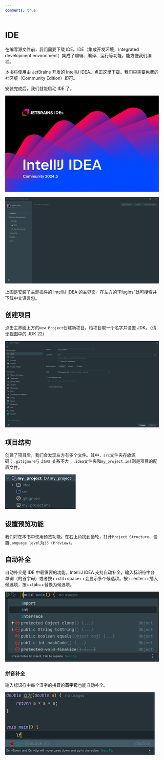 ```yaml
---
comments: true
---
```


# IDE

在编写源文件前，我们需要下载 IDE。IDE（集成开发环境，Integrated development environment）集成了编辑、编译、运行等功能，能方便我们编程。

本书将使用由 JetBrains 开发的 IntelliJ IDEA。点击[这里](https://www.jetbrains.com/idea/download/)下载。我们只需要免费的社区版（Community Edition）即可。

安装完成后，我们就能启动 IDE 了。

![intellij-idea-launch](img/ij.png)

![intellij-idea-main-menu](img/ij_main.png)

上图是安装了主题插件的 IntelliJ IDEA 的主界面。在左方的“Plugins”处可搜索并下载中文语言包。

## 创建项目

点击主界面上方的`New Project`创建新项目。给项目取一个名字并设置 JDK。（请无视图中的 JDK 22）

![new-project](img/new_project.png)

## 项目结构

创建了项目后，我们会发现左方有多个文件。其中，`src`文件夹存放源码；`.gitignore`与 Java 关系不大；`.idea`文件夹和`my_project.iml`则是项目的配置文件。

![project-structure](img/project_structure.png)

## 设置预览功能

我们将在本书中使用预览功能。在右上角找到齿轮，打开`Project Structure`，设置`Language level`为`23 (Preview)`。

## 自动补全

自动补全是 IDE 中最重要的功能。IntelliJ IDEA 支持自动补全，输入标识符中各单词（的首字母）或者按++ctrl+space++会显示多个候选项。按++enter++插入候选项，按++tab++替换为候选项。

![auto-completion](img/auto_completion.png)

### 拼音补全

输入标识符中每个汉字的拼音的**首字母**也能自动补全。

![pinyin-completion](img/pinyin_completion.png)
